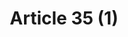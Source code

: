 ---
title: "Article 35 (1)"
draft: false
exceptions:
- info53o
memberstates:
- HU
score: 3
compensation:
- Compensated
remarks: |
 As a general rule, sheet music may not be reproduced by means of reproduction for private purposes. However, reproduction is possible with one exception, for the musical academic purposes.


link: "http://www.sztnh.gov.hu/en/English/jogforras/hungarian_copyright_act.pdf"
---